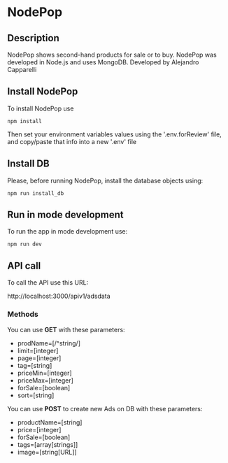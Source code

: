# NodePop

## Description

NodePop shows second-hand products for sale or to buy. 
NodePop was developed in Node.js and uses MongoDB.
Developed by Alejandro Capparelli

## Install NodePop

To install NodePop use 
```
npm install
```

Then set your environment variables values using the '.env.forReview' file, and copy/paste that info into a new '.env' file

## Install DB

Please, before running NodePop, install the database objects using:

```
npm run install_db
```

## Run in mode development

To run the app in mode development use:
```
npm run dev
```

## API call

To call the API use this URL:

http://localhost:3000/apiv1/adsdata

### Methods

You can use **GET** with these parameters:

* prodName=[/^string/]
* limit=[integer]
* page=[integer]
* tag=[string]
* priceMin=[integer]
* priceMax=[integer]
* forSale=[boolean]
* sort=[string]

You can use **POST** to create new Ads on DB with these parameters:

* productName=[string]
* price=[integer]
* forSale=[boolean]
* tags=[array[strings]]
* image=[string[URL]]

